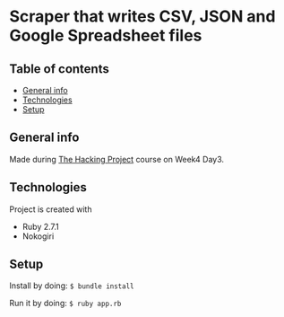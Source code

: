 # Scraper that writes CSV, JSON and Google Spreadsheet files

## Table of contents
* [General info](#general-info)
* [Technologies](#technologies)
* [Setup](#setup)

## General info
Made during [The Hacking Project](https://www.thehackingproject.org) course on Week4 Day3.

## Technologies
Project is created with
- Ruby 2.7.1
- Nokogiri

## Setup

Install by doing:
<code>$ bundle install</code>

Run it by doing:
<code>$ ruby app.rb</code>
